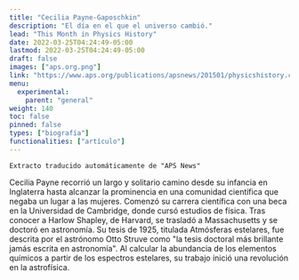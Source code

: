 ```yaml
---
title: "Cecilia Payne-Gaposchkin"
description: "El día en el que el universo cambió."
lead: "This Month in Physics History"
date: 2022-03-25T04:24:49-05:00
lastmod: 2022-03-25T04:24:49-05:00
draft: false
images: ["aps.org.png"]
link: "https://www.aps.org/publications/apsnews/201501/physicshistory.cfm"
menu:
  experimental:
    parent: "general"
weight: 140
toc: false
pinned: false
types: ["biografía"]
functionalities: ["artículo"]
---
```


```text
Extracto traducido automáticamente de "APS News"
```

Cecilia Payne recorrió un largo y solitario camino desde su infancia en Inglaterra hasta alcanzar la prominencia en una comunidad científica que negaba un lugar a las mujeres. Comenzó su carrera científica con una beca en la Universidad de Cambridge, donde cursó estudios de física. Tras conocer a Harlow Shapley, de Harvard, se trasladó a Massachusetts y se doctoró en astronomía. Su tesis de 1925, titulada Atmósferas estelares, fue descrita por el astrónomo Otto Struve como "la tesis doctoral más brillante jamás escrita en astronomía". Al calcular la abundancia de los elementos químicos a partir de los espectros estelares, su trabajo inició una revolución en la astrofísica.
